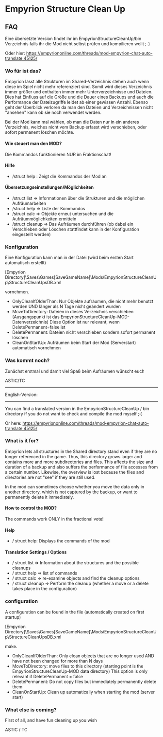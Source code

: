 ﻿# Empyrion Structure Clean Up
## FAQ

Eine übersetzte Version findet ihr im EmpyrionStructureCleanUp/bin Verzeichnis falls ihr die Mod nicht selbst prüfen und kompilieren wollt ;-)

Oder hier: https://empyriononline.com/threads/mod-empyrion-chat-auto-translate.45125/

### Wo für ist das?

Empyrion lässt alle Strukturen im Shared-Verzeichnis stehen auch wenn diese im Spiel nicht mehr referenziert sind. 
Somit wird dieses Verzeichnis immer größer und enthalten immer mehr Unterverzeichnisse und Dateien.
Dies hat Einfluss auf die Größe und die Dauer eines Backups und auch die Performance der Dateizugriffe leidet 
ab einer gewissen Anzahl. Ebenso geht der Überblick verloren da man den Dateien und Verzeichnissen nicht
"ansehen" kann ob sie noch verwendet werden.

Bei der Mod kann mal wählen, ob man die Daten nur in ein anderes Verzeichnis, welches nicht vom Backup erfasst wird verschieben, 
oder sofort permanent löschen möchte.

#### Wie steuert man den MOD?

Die Kommandos funktionieren NUR im Fraktionschat!

#### Hilfe

* /struct help : Zeigt die Kommandos der Mod an

#### Übersetzungseinstellungen/Möglichkeiten

* /struct list => Informationen über die Strukturen und die möglichen Aufräumarbeiten
* /struct help => Liste der Kommandos
* /struct calc => Objekte erneut untersuchen und die Aufräummöglichkeiten ermitteln
* /struct cleanup => Das Aufräumen durchführen (ob dabei ein Verschieben oder Löschen stattfindet kann in der Konfiguration eingestellt werden)

### Konfiguration
Eine Konfiguration kann man in der Datei (wird beim ersten Start automatisch erstellt)

[Empyrion Directory]\Saves\Games\[SaveGameName]\Mods\EmpyrionStructureCleanUp\StructureCleanUpsDB.xml

vornehmen.

* OnlyCleanIfOlderThan: Nur Objekte aufräumen, die nicht mehr benutzt werden UND länger als N Tage nicht geändert wurden
* MoveToDirectory: Dateien in dieses Verzeichnis verschieben (Ausgangspunkt ist das EmpyrionStructureCleanUp-MOD-Datenverzeichnis)
Diese Option ist nur relevant, wenn DeletePermanent=false ist
* DeletePermanent: Dateien nicht verschieben sondern sofort permanent löschen
* CleanOnStartUp: Aufräumen beim Start der Mod (Serverstart) automatisch vornehmen 

### Was kommt noch?
Zunächst erstmal und damit viel Spaß beim Aufräumen wünscht euch

ASTIC/TC

***

English-Version:

---

You can find a translated version in the EmpyrionStructureCleanUp / bin directory if you do not want to check and compile the mod myself ;-)

Or here: https://empyriononline.com/threads/mod-empyrion-chat-auto-translate.45125/

### What is it for?

Empyrion lets all structures in the Shared directory stand even if they are no longer referenced in the game.
Thus, this directory grows larger and contains more and more subdirectories and files.
This affects the size and duration of a backup and also suffers the performance of file accesses
from a certain number. Likewise, the overview is lost because the files and directories are not
"see" if they are still used.

In the mod can sometimes choose whether you move the data only in another directory, which is not captured by the backup,
or want to permanently delete it immediately.

#### How to control the MOD?

The commands work ONLY in the fractional vote!

#### Help

* / struct help: Displays the commands of the mod

#### Translation Settings / Options

* / struct list => Information about the structures and the possible cleanups
* / struct help => list of commands
* / struct calc => re-examine objects and find the cleanup options
* / struct cleanup => Perform the cleanup (whether a move or a delete takes place in the configuration)

### configuration
A configuration can be found in the file (automatically created on first startup)

[Empyrion Directory]\Saves\Games\[SaveGameName]\Mods\EmpyrionStructureCleanUp\StructureCleanUpsDB.xml

make.

* OnlyCleanIfOlderThan: Only clean objects that are no longer used AND have not been changed for more than N days
* MoveToDirectory: move files to this directory (starting point is the EmpyrionStructureCleanUp-MOD data directory)
This option is only relevant if DeletePermanent = false
* DeletePermanent: Do not copy files but immediately permanently delete them
* CleanOnStartUp: Clean up automatically when starting the mod (server start)

### What else is coming?
First of all, and have fun cleaning up you wish

ASTIC / TC